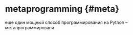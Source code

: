 # metaprogramming {#meta}

еще один мощный способ программирования на Python – метапрограммировани

